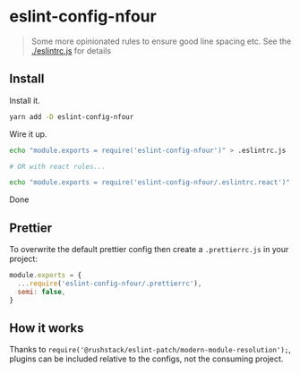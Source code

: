 # eslint-config-nfour

> Some more opinionated rules to ensure good line spacing etc.
> See the [./eslintrc.js](./eslintrc.js) for details

## Install

Install it.

```bash
yarn add -D eslint-config-nfour
```

Wire it up.

```bash
echo "module.exports = require('eslint-config-nfour')" > .eslintrc.js

# OR with react rules...

echo "module.exports = require('eslint-config-nfour/.eslintrc.react')" > .eslintrc.js
```

Done 

## Prettier

To overwrite the default prettier config
then create a `.prettierrc.js` in your project:

```js
module.exports = {
  ...require('eslint-config-nfour/.prettierrc'),
  semi: false,
}
```

## How it works
Thanks to `require('@rushstack/eslint-patch/modern-module-resolution');`, plugins can be included relative to the configs, not the consuming project.
